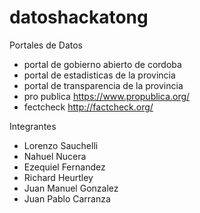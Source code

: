 # datoshackatong

Portales de Datos

* portal de gobierno abierto de cordoba
* portal de estadisticas de la provincia
* portal de transparencia de la provincia
* pro publica  https://www.propublica.org/
* fectcheck http://factcheck.org/

Integrantes

* Lorenzo Sauchelli
* Nahuel Nucera
* Ezequiel Fernandez
* Richard Heurtley
* Juan Manuel Gonzalez
* Juan Pablo Carranza

